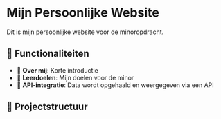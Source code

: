 # Mijn Persoonlijke Website

Dit is mijn persoonlijke website voor de minoropdracht.

## 📌 Functionaliteiten
- 👤 **Over mij**: Korte introductie
- 🎯 **Leerdoelen**: Mijn doelen voor de minor
- 🔗 **API-integratie**: Data wordt opgehaald en weergegeven via een API

## 📂 Projectstructuur
